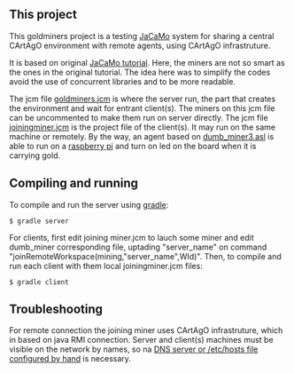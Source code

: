 This project
-----------
This goldminers project is a testing [JaCaMo](http://jacamo.sourceforge.net/) system for sharing a central CArtAgO environment with remote agents, using CArtAgO infrastruture.

It is based on original [JaCaMo tutorial](http://jacamo.sourceforge.net/tutorial/gold-miners/). Here, the miners are not so smart as the ones in the original tutorial. The idea here was to simplify the codes avoid the use of concurrent libraries and to be more readable.

The jcm file [goldminers.jcm](https://github.com/cleberjamaral/goldminers/blob/master/gold_miners.jcm) is where the server run, the part that creates the environment and wait for entrant client(s). The miners on this jcm file can be uncommented to make them run on server directly.
The jcm file [joiningminer.jcm](https://github.com/cleberjamaral/goldminers/blob/master/joining_miner.jcm) is the project file of the client(s). It may run on the same machine or remotely. By the way, an agent based on [dumb_miner3.asl](https://github.com/cleberjamaral/goldminers/blob/master/src/agt/dumb_miner3.asl) is able to run on a [raspberry pi](https://www.raspberrypi.org/) and turn on led on the board when it is carrying gold.

Compiling and running
-----------

To compile and run the server using [gradle](https://github.com/jacamo-lang/jacamo):

    $ gradle server


For clients, first edit joining miner.jcm to lauch some miner and edit dumb_miner corresponding file, uptading "server_name" on command "joinRemoteWorkspace(mining,"server_name",WId)".
Then, to compile and run each client with them local joiningminer.jcm files:

    $ gradle client

Troubleshooting
-----------
For remote connection the joining miner uses CArtAgO infrastruture, which in based on java RMI connection. Server and client(s) machines must be visible on the network by names, so na [DNS server or /etc/hosts file configured by hand](https://stackoverflow.com/questions/47624559/cartago-java-rmi-connectexception-connection-refused-in-a-distributed-environmen/47624959#47624959) is necessary.
